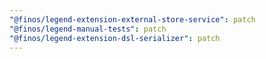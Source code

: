 ```yaml
---
"@finos/legend-extension-external-store-service": patch
"@finos/legend-manual-tests": patch
"@finos/legend-extension-dsl-serializer": patch
---
```


